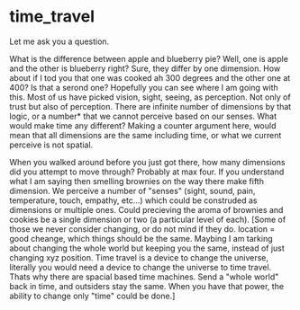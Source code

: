 time_travel
===========

Let me ask you a question.

What is the difference between apple and blueberry pie?  Well, one is apple and the other is blueberry right?  Sure, they differ by one dimension.  How about if I tod you that one was cooked ah 300 degrees and the other one at 400?  Is that a serond one?  Hopefully you can see where I am going with this.  Most of us have picked vision, sight, seeing, as perception.  Not only of trust but also of perception.  There are infinite number of dimensions by that logic, or a number* that we cannot perceive based on our senses.  What would make time any different?  Making a counter argument here, would mean that all dimensions are the same including time, or what we current perceive is not spatial.

When you walked around before you just got there, how many dimensions did you attempt to move through?  Probably at max four.  If you understand what I am saying then smelling brownies on the way there make fifth dimension.  We perceive a number of "senses" (sight, sound, pain, temperature, touch, empathy, etc...) which could be construded as dimensions or multiple ones.  Could precieving the aroma of brownies and cookies be a single dimension or two (a particular level of each).  [Some of those we never consider changing, or do not mind if they do. location = good cheange, which things should be the same. Maybing I am tarking about changing the whole world but keeping you the same, instead of just changing xyz position.  Time travel is a device to change the universe, literally you would need a device to change the universe to time travel. Thats why there are spacial based time machines.  Send a "whole world" back in time, and outsiders stay the same.  When you have that power, the ability to change only "time" could be done.]


